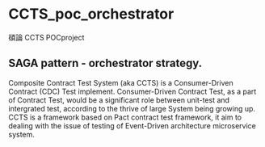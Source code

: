 # CCTS_poc_orchestrator
碩論 CCTS POCproject
## SAGA pattern - orchestrator strategy.
Composite Contract Test System (aka CCTS) is a Consumer-Driven Contract (CDC) Test implement. 
Consumer-Driven Contract Test, as a part of Contract Test, would be a significant role between unit-test and intergrated test, according to the thrive of large System being growing up.
CCTS is a framework based on Pact contract test framework, it aim to dealing with the issue of testing of Event-Driven architecture microservice system.

